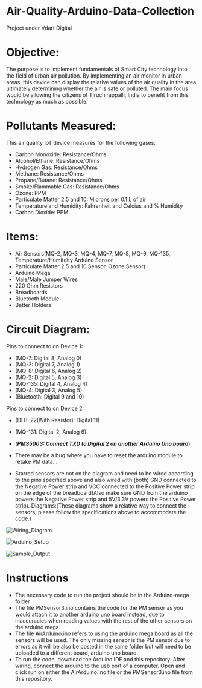 # Air-Quality-Arduino-Data-Collection
Project under Vdart Digital

# Objective: 
The purpose is to implement fundamentals of Smart City technology into the field of urban air pollution. By implementing an air monitor in urban areas, this device can display the relative values of the air quality in the area ultimately determining whether the air is safe or polluted. The main focus would be allowing the citizens of Tiruchirappalli, India to benefit from this technology as much as possible.

# Pollutants Measured:
This air quality IoT device measures for the following gases:
* Carbon Monoxide: Resistance/Ohms
* Alcohol/Ethane: Resistance/Ohms
* Hydrogen Gas: Resistance/Ohms
* Methane: Resistance/Ohms
* Propane/Butane: Resistance/Ohms
* Smoke/Flammable Gas: Resistance/Ohms
* Ozone: PPM
* Particulate Matter 2.5 and 10: Microns per 0.1 L of air
* Temperature and Humidity: Fahrenheit and Celcius and % Humidity
* Carbon Dioxide: PPM

# Items:
* Air Sensors(MQ-2, MQ-3, MQ-4, MQ-7, MQ-8, MQ-9, MQ-135, Temperature/Humitdity Arduino Sensor
* Particulate Matter 2.5 and 10 Sensor, Ozone Sensor)
* Arduino Mega
* Male/Male Jumper Wires
* 220 Ohm Resistors
* Breadboards
* Bluetooth Module
* Batter Holders

# Circuit Diagram:
Pins to connect to on Device 1:
* (MQ-7: Digital 8, Analog 0)
* (MQ-3: Digital 7, Analog 1)
* (MQ-8: Digital 6, Analog 2)
* (MQ-2: Digital 5, Analog 3)
* (MQ-135: Digital 4, Analog 4)
* (MQ-4: Digital 3, Analog 5)
* (Bluetooth: Digital 9 and 10)

Pins to connect to on Device 2:
* (DHT-22(With Resistor): Digital 11)
* (MQ-131: Digital 2, Analog 6)
* (***PMS5003: Connect TXD to Digital 2 on another Arduino Uno board***)

* There may be a bug where you have to reset the arduino module to retake PM data...
* Starred sensors are not on the diagram and need to be wired according to the pins specified above and also wired with (both) GND connected to the Negative Power strip and VCC connected to the Positive Power strip on the edge of the breadboard(Also make sure GND from the arduino powers the Negative Power strip and 5V/3.3V powers the Positive Power strip).
Diagrams:(These diagrams show a relative way to connect the sensors; please follow the specifications above to accommodate the code.)

![Wiring_Diagram](https://lh3.googleusercontent.com/Jjp_cTEuAw5aX366ZqYGpybXrH-67-lAyqVje-vN_xGWLm6asoK9RkouWkbFYRTBOUU4y220EJtAMMO8HEyfXCCTo2lSc6qVPqJ80cb0vF3X8WgIXGU63moIwrO02Y1lCFj6vXRbD_jVfrO8_7acDlAP3CR18bg1XJmaeeLMyU_qwDqB_H4DwAuBHV9a-TpJukKLOT50FySv0HqSrJpsaxEVHKH2q3QJMiChyR2abnz9U5Jy8B6F2K50DTzvgi8cwd7mthbzgNNy30Ddx4h-GYC29qWHbGHMgPCUBJZv9f1LWCReWavE_EV3MuJim_FsM8Ra9-IJdtdhOmhAOG2LDGi82UIRHSlPcClFAkgH5ssh25_8cE6Da41Mrro-Pa14a17-uDo-nlCtvH3gbgh6OiAulNq1Bh5dGPr5DjQnv_qGvswMW0pvGhZgq8_SQL-KklliViiDlne5cqYthVUzlXjSbmjf0lXdIdwZN4d1AXgym2p_8Sp24CXjiggmYzokSd10nhwXsGw2dYSBYyIvmyZtGMtruZYaAdhGB5aCPm3lFCz3DAybe4kLTwYQfvmNVw3GmnooM1wxLhGVNQN7yz5WPHGw1itqcMiN0OYN7lrPabB8rgrAlflC01iQFnEHCTetcc1zusQ65xSl41hM2DyZziOYrv-6_A1apeV7odLybqB36tZcjvt7V46otg=w574-h379-no?authuser=0)

![Arduino_Setup](https://lh3.googleusercontent.com/1DBpftFq3inRmMBGgmSWflBoi9tQxH4pHRPuD1bEQsUuPfOvjZKIn7PK7szePEELgbd2kpx_JdRnVAPNv7uFG_B5h6EOAPeOfe5EJDv3My98DbIjMZ1cUdv5pXxh9IZGA6rDMxXPiZDC11FuvKkr0BxHxpQu6tMyfsvdJjJA7GZQ5PKjhYh94KkKlS717fFF9FuJ9x3CLH80TcSCC1TSEoM2_Q2JfBamU670kHLnH-pnJ_R2dok4wzPq3nv0lrLRHcwsLUH4IVF5daqqrCVdNfj4AkEuJw27na4Ao9ZDDX9HpaLhlZzoEQRZCjigoR-4a-YwdNY8g2ypCBvI8_Nbs3cSuJzRNS_jgEY68o4bqrEexZ0EJcFtSnW7jbf_HzCF1u9IJSCjHNQfymdCsDs4dhJxCJsIsVHqdk_RuCLeD_DYbSem9Yo_B4ok9wGHwtJIVxrFu_ywJVnFWzjI5Exhf2DedB0lQeVOjuS23MgX4p3Uj8GbJ08DRKET4E5dgnUmHLPkKOy7ePevTOW2ZzN_PKhyw9keHQZi0eDJ5rgkKc3hTtduab0gc1hUf6JqEnJAOTYAaG4zHh7Wl3RPZP5gxBpTGxOiy6bsBPRD9YAdwaTEPn6fq7eEO9aza8avOAlCAWZ_NbRfEktgU2Tfo5ucMUEFlOU-8qOio1AV25a-dYQJPmMHB6XaCfxtLIv6SA=w1350-h760-no?authuser=0)

![Sample_Output](https://photos.app.goo.gl/3PwcjvbDhKiSdvyr9)

# Instructions
* The necessary code to run the project should be in the Arduino-mega folder
* The file PMSensor3.ino contains the code for the PM sensor as you would attach it to another arduino uno board instead, due to inaccuracies when reading values with the rest of the other sensors on the arduino mega.
* The file AirArduino.ino refers to using the arduino mega board as all the sensors will be used. The only missing sensor is the PM sensor due to errors as it will be also be posted in the same folder but will need to be uploaded to a different board, arduino uno board.
* To run the code, download the Arduino IDE and this repository. After wiring, connect the arduino to the usb port of a computer. Open and click run on either the AirArduino.ino file or the PMSensor3.ino file from this repository. 


